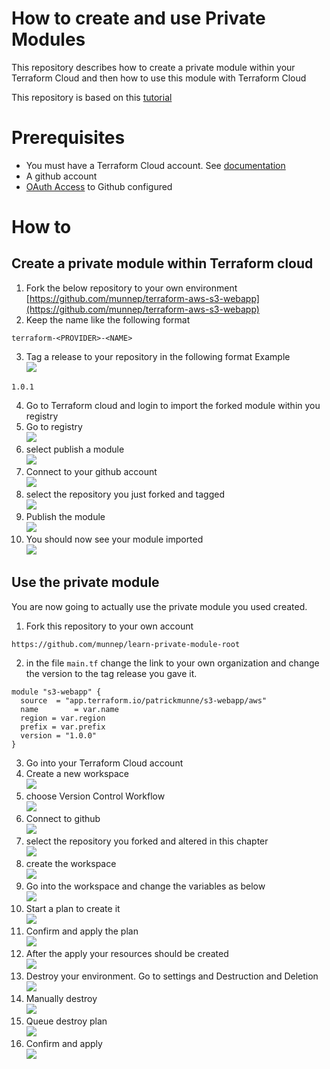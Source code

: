 # How to create and use Private Modules

This repository describes how to create a private module within your Terraform Cloud and then how to use this module with Terraform Cloud

This repository is based on this [tutorial](https://learn.hashicorp.com/tutorials/terraform/module-private-registry-share?in=terraform/modules)


# Prerequisites

- You must have a Terraform Cloud account. See [documentation](https://learn.hashicorp.com/tutorials/terraform/cloud-sign-up#create-an-account)  
- A github account
- [OAuth Access](https://www.terraform.io/docs/cloud/vcs/github.html) to Github configured

# How to

## Create a private module within Terraform cloud

1. Fork the below repository to your own environment  
[https://github.com/munnep/terraform-aws-s3-webapp](https://github.com/munnep/terraform-aws-s3-webapp)
2. Keep the name like the following format
```
terraform-<PROVIDER>-<NAME>
```
3. Tag a release to your repository in the following format
Example  
![](media/2021-11-08-11-46-09.png)  
```
1.0.1
```
4. Go to Terraform cloud and login to import the forked module within you registry
5. Go to registry  
![](media/2021-11-08-11-48-36.png)    
6. select publish a module  
![](media/2021-11-08-11-49-01.png)  
7. Connect to your github account  
![](media/2021-11-08-11-49-30.png)    
8. select the repository you just forked and tagged    
![](media/2021-11-08-11-51-14.png)  
9. Publish the module  
![](media/2021-11-08-11-51-34.png)  
10. You should now see your module imported  
![](media/2021-11-08-11-52-01.png)   


## Use the private module

You are now going to actually use the private module you used created. 

1. Fork this repository to your own account  
```
https://github.com/munnep/learn-private-module-root
```
2. in the file ```main.tf``` change the link to your own organization and change the version to the tag release you gave it. 
```
module "s3-webapp" {
  source  = "app.terraform.io/patrickmunne/s3-webapp/aws"
  name        = var.name
  region = var.region
  prefix = var.prefix
  version = "1.0.0"
}

```
3. Go into your Terraform Cloud account
4. Create a new workspace      
![](media/2021-11-08-11-58-15.png)  
5. choose Version Control Workflow  
![](media/2021-11-08-11-58-49.png)  
6. Connect to github  
![](media/2021-11-08-11-59-36.png)  
7. select the repository you forked and altered in this chapter  
![](media/2021-11-08-12-00-14.png)  
8. create the workspace  
![](media/2021-11-08-12-00-42.png)  
9. Go into the workspace and change the variables as below     
![](media/2021-11-08-12-02-15.png)  
10. Start a plan to create it    
![](media/2021-11-08-12-03-09.png)  
11. Confirm and apply the plan  
![](media/2021-11-08-12-06-29.png)  
12. After the apply your resources should be created  
![](media/2021-11-08-12-07-21.png)  
13. Destroy your environment. Go to settings and Destruction and Deletion  
![](media/2021-11-08-12-08-21.png)  
14. Manually destroy   
![](media/2021-11-08-12-08-44.png)  
15. Queue destroy plan  
![](media/2021-11-08-12-09-15.png)  
16. Confirm and apply  
![](media/2021-11-08-12-10-01.png)  